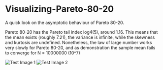 # Visualizing-Pareto-80-20
A quick look on the asymptotic behaviour of Pareto 80-20.

Pareto 80-20 has the Pareto tail index log4(5), around 1.16. This means that the mean exists (roughly 7.21), the variance is infinite, while the skewness and kurtosis are undefined. Nonetheless, the law of large number works very slowly for Pareto 80-20, and as demonstration the sample mean fails to converge for N = 10000000 (10^7)

![Test Image 1](https://github.com/fallintoplace/Visualizing-Pareto-80-20/blob/master/samples_generated.gif)
![Test Image 2](https://github.com/fallintoplace/Visualizing-Pareto-80-20/blob/master/sample_mean.gif)
